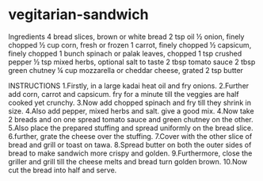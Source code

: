 # vegitarian-sandwich
  
Ingredients 4 bread slices, brown or white bread 
2 tsp oil
½ onion,
finely chopped ½ cup corn,
fresh or frozen 1 carrot,
finely chopped ½ capsicum, 
finely chopped 1 bunch spinach or palak leaves,
chopped 1 tsp crushed pepper ½ tsp mixed herbs, 
optional salt to taste 
2 tbsp tomato sauce 
2 tbsp green chutney 
¼ cup mozzarella or cheddar cheese, grated 2 tsp butter

INSTRUCTIONS
1.Firstly, in a large kadai heat oil and fry onions.
2.Further add corn, carrot and capsicum. fry for a minute till the veggies are half cooked yet crunchy.
3.Now add chopped spinach and fry till they shrink in size.
4.Also add pepper, mixed herbs and salt. give a good mix.
4.Now take 2 breads and on one spread tomato sauce and green chutney on the other.
5.Also place the prepared stuffing and spread uniformly on the bread slice.
6.further, grate the cheese over the stuffing.
7.Cover with the other slice of bread and grill or toast on tawa.
8.Spread butter on both the outer sides of bread to make sandwich more crispy and golden.
9.Furthermore, close the griller and grill till the cheese melts and bread turn golden brown.
10.Now cut the bread into half and serve.

